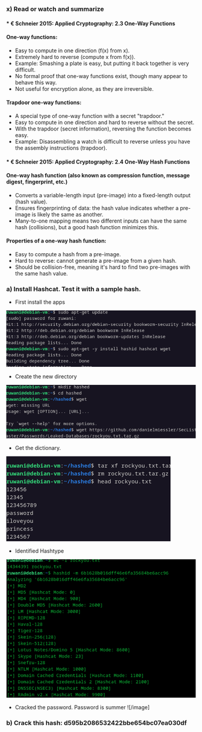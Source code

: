 ### x) Read or watch and summarize
####  * € Schneier 2015: Applied Cryptography: 2.3 One-Way Functions

#### **One-way functions:**

- Easy to compute in one direction (f(x) from x).
- Extremely hard to reverse (compute x from f(x)).
- Example: Smashing a plate is easy, but putting it back together is very difficult.
- No formal proof that one-way functions exist, though many appear to behave this way.
- Not useful for encryption alone, as they are irreversible.

#### **Trapdoor one-way functions:**

- A special type of one-way function with a secret "trapdoor."
- Easy to compute in one direction and hard to reverse without the secret.
- With the trapdoor (secret information), reversing the function becomes easy.
- Example: Disassembling a watch is difficult to reverse unless you have the assembly instructions (trapdoor).
  
####  * € Schneier 2015: Applied Cryptography: 2.4 One-Way Hash Functions

#### **One-way hash function (also known as compression function, message digest, fingerprint, etc.)**

- Converts a variable-length input (pre-image) into a fixed-length output (hash value).
- Ensures fingerprinting of data: the hash value indicates whether a pre-image is likely the same as another.
- Many-to-one mapping means two different inputs can have the same hash (collisions), but a good hash function minimizes this.
 
#### **Properties of a one-way hash function:**
  
- Easy to compute a hash from a pre-image.
- Hard to reverse: cannot generate a pre-image from a given hash.
- Should be collision-free, meaning it's hard to find two pre-images with the same hash value.
  
### a) Install Hashcat. Test it with a sample hash. 

- First install the apps

![/image](https://github.com/RuwaniW/Informarion-Security/blob/main/images/Screenshot%202024-09-25%20054002.png)

- Create the new directory

![/image](https://github.com/RuwaniW/Informarion-Security/blob/main/images/Screenshot%202024-09-25%20055004.png)

- Get the dictionary.

![/image](https://github.com/RuwaniW/Informarion-Security/blob/main/images/Screenshot%202024-09-25%20055322.png)

 - Identified Hashtype

![/image](https://github.com/RuwaniW/Informarion-Security/blob/main/images/Screenshot%202024-09-27%20084233.png)

- Cracked the password. Password is summer
![/image]
### b) Crack this hash: d595b2086532422bbe654bc07ea030df
